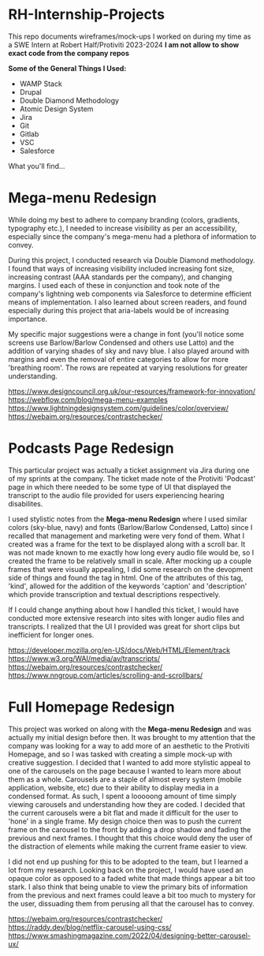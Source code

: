 # RH-Internship-Projects
This repo documents wireframes/mock-ups I worked on during my time as a SWE Intern at Robert Half/Protiviti 2023-2024
**I am not allow to show exact code from the company repos**

**Some of the General Things I Used:**
- WAMP Stack
- Drupal 
- Double Diamond Methodology 
- Atomic Design System 
- Jira
- Git
- Gitlab
- VSC
- Salesforce

What you'll find... 

# **Mega-menu Redesign**
While doing my best to adhere to company branding (colors, gradients, typography etc.), I needed to increase visibility as per an accessibility, especially since the company's mega-menu had a plethora of information to convey. 

During this project, I conducted research via Double Diamond methodology. I found that ways of increasing visibility included increasing font size, increasing contrast (AAA standards per the company), and changing margins. I used each of these in conjunction and took note of the company's lightning web components via Salesforce to determine efficient means of implementation. I also learned about screen readers, and found especially during this project that aria-labels would be of increasing importance. 

My specific major suggestions were a change in font (you'll notice some screens use Barlow/Barlow Condensed and others use Latto) and the addition of varying shades of sky and navy blue. I also played around with margins and even the removal of entire categories to allow for more 'breathing room'. The rows are repeated at varying resolutions for greater understanding.

https://www.designcouncil.org.uk/our-resources/framework-for-innovation/
https://webflow.com/blog/mega-menu-examples
https://www.lightningdesignsystem.com/guidelines/color/overview/
https://webaim.org/resources/contrastchecker/


# **Podcasts Page Redesign**
This particular project was actually a ticket assignment via Jira during one of my sprints at the company. The ticket made note of the Protiviti 'Podcast' page in which there needed to be some type of UI that displayed the transcript to the audio file provided for users experiencing hearing disabilites. 

I used stylistic notes from the **Mega-menu Redesign** where I used similar colors (sky-blue, navy) and fonts (Barlow/Barlow Condensed, Latto) since I recalled that management and marketing were very fond of them. What I created was a frame for the text to be displayed along with a scroll bar. It was not made known to me exactly how long every audio file would be, so I created the frame to be relatively small in scale. After mocking up a couple frames that were visually appealing, I did some research on the devopment side of things and found the <track> tag in html. One of the attributes of this tag, 'kind', allowed for the addition of the keywords 'caption' and 'description' which provide transcription and textual descriptions respectively. 

If I could change anything about how I handled this ticket, I would have conducted more extensive research into sites with longer audio files and transcripts. I realized that the UI I provided was great for short clips but inefficient for longer ones. 

https://developer.mozilla.org/en-US/docs/Web/HTML/Element/track
https://www.w3.org/WAI/media/av/transcripts/
https://webaim.org/resources/contrastchecker/
https://www.nngroup.com/articles/scrolling-and-scrollbars/

# **Full Homepage Redesign**
This project was worked on along with the **Mega-menu Redesign** and was actually my initial design before then. It was brought to my attention that the company was looking for a way to add more of an aesthetic to the Protiviti Homepage, and so I was tasked with creating a simple mock-up with creative suggestion. I decided that I wanted to add more stylistic appeal to one of the carousels on the page because I wanted to learn more about them as a whole. Carousels are a staple of almost every system (mobile application, website, etc) due to their ability to display media in a condensed format. As such, I spent a looooong amount of time simply viewing carousels and understanding how they are coded. I decided that the current carousels were a bit flat and made it difficult for the user to 'hone' in a single frame. My design choice then was to push the current frame on the carousel to the front by adding a drop shadow and fading the previous and next frames. I thought that this choice would deny the user of the distraction of elements while making the current frame easier to view. 

I did not end up pushing for this to be adopted to the team, but I learned a lot from my research. Looking back on the project, I would have used an opaque color as opposed to a faded white that made things appear a bit too stark. I also think that being unable to view the primary bits of information from the previous and next frames could leave a bit too much to mystery for the user, dissuading them from perusing all that the carousel has to convey. 

https://webaim.org/resources/contrastchecker/
https://raddy.dev/blog/netflix-carousel-using-css/
https://www.smashingmagazine.com/2022/04/designing-better-carousel-ux/
